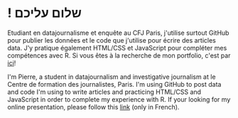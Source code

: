 # ! שלום עליכם
Etudiant en datajournalisme et enquête au CFJ Paris, j'utilise surtout GitHub pour publier les données et le code que j'utilise pour écrire des articles data. J'y pratique également HTML/CSS et JavaScript pour compléter mes compétences avec R. Si vous êtes à la recherche de mon portfolio, c'est par [ici](https://deroudilhep.github.io/)! 

I'm Pierre, a student in datajournalism and investigative journalism at le Centre de formation des journalistes, Paris. I'm using GitHub to post data and code I'm using to write articles and practicing HTML/CSS and JavaScript in order to complete my experience with R. If your looking for my online presentation, please follow this [link](https://deroudilhep.github.io/) (only in French).
